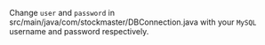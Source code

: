 Change `user` and `password` in src/main/java/com/stockmaster/DBConnection.java with your `MySQL` username and password respectively.
